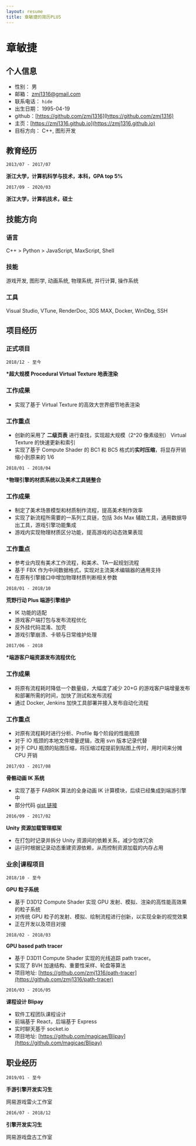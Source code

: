 ```yaml
---
layout: resume
title: 章敏捷的简历PLUS
---
```


# 章敏捷

## 个人信息

* 性别： 男
* 邮箱： [zmj1316@gmail.com](mailto:zmj1316@gmail.com)
* 联系电话： `hide`
* 出生日期： 1995-04-19
* github：[https://github.com/zmj1316](https://github.com/zmj1316)
* 主页：[https://zmj1316.github.io](https://zmj1316.github.io)
* 目标方向： C++, 图形开发

## 教育经历

`2013/07 - 2017/07`

__浙江大学，计算机科学与技术，本科，GPA top 5%__

`2017/09 - 2020/03`

__浙江大学，计算机技术，硕士__


## 技能方向

### 语言

C++ > Python > JavaScript, MaxScript, Shell

### 技能

游戏开发, 图形学, 动画系统, 物理系统, 并行计算, 操作系统

### 工具

Visual Studio, VTune, RenderDoc, 3DS MAX, Docker, WinDbg, SSH


## 项目经历

### 正式项目


`2018/12 - 至今`

__*超大规模 Procedural Virtual Texture 地表渲染__

### 工作成果

* 实现了基于 Virtual Texture 的高效大世界细节地表渲染

### 工作重点

* 创新的采用了 **二级页表** 进行查找，实现超大规模（2^20 像素级别） Virtual Texture 的快速更新和索引
* 实现了基于 Compute Shader 的 BC1 和 BC5 格式的**实时压缩**，将显存开销缩小到原来的 1/6


`2018/01 - 2018/04`

__*物理引擎的材质系统以及美术工具链整合__

### 工作成果

* 制定了美术场景模型和材质制作流程，提高美术制作效率
* 实现了新流程所需要的一系列工具链，包括 3ds Max 辅助工具，通用数据导出工具，游戏引擎功能集成
* 游戏内实现物理材质区分功能，提高游戏的动态效果表现

### 工作重点

* 参考业内现有美术工作流程，和美术、TA一起规划流程
* 基于 FBX 作为中间数据格式，实现对主流美术编辑器的通用支持
* 在原有引擎接口中增加物理材质判断相关参数

`2018/01 - 2018/10`

__荒野行动 Plus 端游引擎维护__

* IK 功能的适配
* 游戏客户端打包与发布流程优化
* 反外挂代码混淆、加壳
* 游戏引擎崩溃、卡顿与日常维护处理


`2017/06 - 2018`

__*端游客户端资源发布流程优化__

### 工作成果

* 将原有流程耗时降低一个数量级，大幅度了减少 20+G 的游戏客户端增量发布和部署所需的时间，加快了测试和发布流程
* 通过 Docker, Jenkins 加快工具部署并接入发布自动化流程

### 工作重点

* 对原有流程耗时进行分析、Profile 每个阶段的性能瓶颈
* 对于 IO 瓶颈的本地文件增量逻辑，改用 svn 版本记录代替
* 对于 CPU 瓶颈的贴图压缩，将压缩过程提前到贴图上传时，用时间来分摊 CPU 开销


`2017/03 - 2017/08`

__骨骼动画 IK 系统__

* 实现了基于 FABRIK 算法的全身动画 IK 计算模块，后续已经集成到端游引擎中
* 部分代码 [gist 链接](https://gist.github.com/zmj1316/4bec6de16d25ff9e779de27db5e96001)

`2016/09 - 2017/02`

__Unity 资源加载管理框架__

* 在打包时记录并拆分 Unity 资源间的依赖关系，减少包体冗余
* 运行时根据记录动态重建资源依赖，从而控制资源加载的内存占用

### 业余|课程项目

`2018/10 - 至今`

__GPU 粒子系统__

* 基于 D3D12 Compute Shader 实现 GPU 发射、模拟、渲染的高性能高效果的粒子系统
* 对传统 GPU 粒子的发射、模拟、绘制流程进行创新，以实现全新的视觉效果
* 正在开发以及项目对接


`2018/02 - 2018/03`

__GPU based path tracer__

* 基于 D3D11 Compute Shader 实现的光线追踪 path tracer。
* 实现了 BVH 加速结构、重要性采样、轮盘等算法
* 项目地址: [https://github.com/zmj1316/path-tracer](https://github.com/zmj1316/path-tracer)

`2016/03 - 2016/05`

__课程设计 Blipay__

* 软件工程团队课程设计
* 前端基于 React，后端基于 Express
* 实时聊天基于 socket.io
* 项目地址: [https://github.com/magicae/Blipay](https://github.com/magicae/Blipay)

## 职业经历

`2019/01 - 至今`

__手游引擎开发实习生__

网易游戏雷火工作室


`2016/07 - 2018/12`


__引擎开发实习生__

网易游戏盘古工作室


